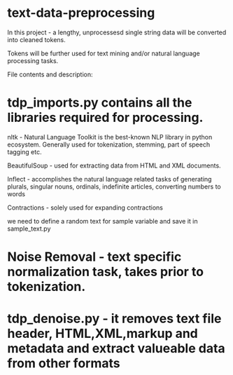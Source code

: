 # text-data-preprocessing
In this project - a lengthy, unprocessesd single string data will be converted into cleaned tokens.

Tokens will be further used for text mining and/or natural language processing tasks.

File contents and description:

  # tdp_imports.py  contains all the libraries required for processing.
  
  nltk - Natural Language Toolkit is the best-known NLP library in python ecosystem.
         Generally used for tokenization, stemming, part of speech tagging etc.
  
  BeautifulSoup - used for extracting data from HTML and XML documents.
  
  Inflect - accomplishes the natural language related tasks of generating plurals, singular nouns, ordinals, indefinite articles, converting numbers to words
  
  Contractions - solely used for expanding contractions
  
  we need to define a random text for sample variable and save it in sample_text.py
  
  # Noise Removal - text specific normalization task, takes prior to tokenization.
  
  # tdp_denoise.py - it removes text file header, HTML,XML,markup and metadata and extract valueable data from other formats
